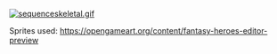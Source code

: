 [![sequenceskeletal.gif](https://s8.gifyu.com/images/sequenceskeletal.gif)](https://gifyu.com/image/gOIs)

Sprites used: https://opengameart.org/content/fantasy-heroes-editor-preview